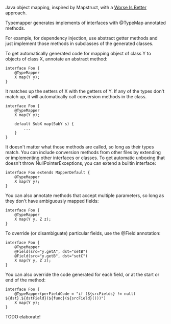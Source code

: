 Java object mapping, inspired by Mapstruct, with a [Worse Is Better](https://en.wikipedia.org/wiki/Worse_is_better) approach.

Typemapper generates implements of interfaces with @TypeMap annotated methods.

For example, for dependency injection, use abstract getter methods and just implement those methods in subclasses of the generated classes.

To get automatically generated code for mapping object of class Y to objects of class X, annotate an abstract method:

    interface Foo {
        @TypeMapper
        X map(Y y);
    }

It matches up the setters of X with the getters of Y. If any of the types don't match up, it will automatically call conversion methods in the class.

    interface Foo {
        @TypeMapper
        X map(Y y);

        default SubX map(SubY s) {
            ...
        }
    }

It doesn't matter what those methods are called, so long as their types match. You can include conversion methods from other files by extending or implementing other interfaces or classes. To get automatic unboxing that doesn't throw NullPointerExceptions, you can extend a builtin interface:

    interface Foo extends MapperDefault {
        @TypeMapper
        X map(Y y);
    }

You can also annotate methods that accept multiple parameters, so long as they don't have ambiguously mapped fields:

    interface Foo {
        @TypeMapper
        X map(Y y, Z z);
    }

To override (or disambiguate) particular fields, use the @Field annotation:

    interface Foo {
        @TypeMapper
        @Field(src="y.getA", dst="setB")
        @Field(src="y.getB", dst="setC")
        X map(Y y, Z z);
    }

You can also override the code generated for each field, or at the start or end of the method:

    interface Foo {
        @TypeMapper(perFieldCode = "if (${srcFields} != null) ${dst}.${dstField}(${func}(${srcField}()))")
        X map(Y y);
    }

TODO elaborate!
